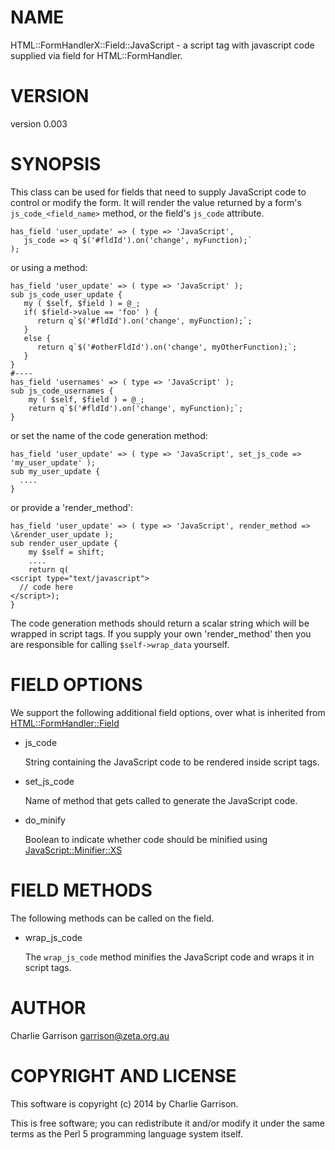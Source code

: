 # NAME

HTML::FormHandlerX::Field::JavaScript - a script tag with javascript code supplied via field for HTML::FormHandler.

# VERSION

version 0.003

# SYNOPSIS

This class can be used for fields that need to supply JavaScript code
to control or modify the form. It will render the value returned by a
form's `js_code_<field_name>` method, or the field's `js_code`
attribute.

    has_field 'user_update' => ( type => 'JavaScript',
       js_code => q`$('#fldId').on('change', myFunction);`
    );

or using a method:

    has_field 'user_update' => ( type => 'JavaScript' );
    sub js_code_user_update {
       my ( $self, $field ) = @_;
       if( $field->value == 'foo' ) {
          return q`$('#fldId').on('change', myFunction);`;
       }
       else {
          return q`$('#otherFldId').on('change', myOtherFunction);`;
       }
    }
    #----
    has_field 'usernames' => ( type => 'JavaScript' );
    sub js_code_usernames {
        my ( $self, $field ) = @_;
        return q`$('#fldId').on('change', myFunction);`;
    }

or set the name of the code generation method:

    has_field 'user_update' => ( type => 'JavaScript', set_js_code => 'my_user_update' );
    sub my_user_update {
      ....
    }

or provide a 'render\_method':

    has_field 'user_update' => ( type => 'JavaScript', render_method => \&render_user_update );
    sub render_user_update {
        my $self = shift;
        ....
        return q(
    <script type="text/javascript">
      // code here
    </script>);
    }

The code generation methods should return a scalar string which will be
wrapped in script tags. If you supply your own 'render\_method' then you
are responsible for calling `$self->wrap_data` yourself.

# FIELD OPTIONS

We support the following additional field options, over what is inherited from
[HTML::FormHandler::Field](https://metacpan.org/pod/HTML::FormHandler::Field)

- js\_code

    String containing the JavaScript code to be rendered inside script tags.

- set\_js\_code

    Name of method that gets called to generate the JavaScript code.

- do\_minify

    Boolean to indicate whether code should be minified using [JavaScript::Minifier::XS](https://metacpan.org/pod/JavaScript::Minifier::XS)

# FIELD METHODS

The following methods can be called on the field.

- wrap\_js\_code

    The `wrap_js_code` method minifies the JavaScript code and wraps it in script tags.

# AUTHOR

Charlie Garrison <garrison@zeta.org.au>

# COPYRIGHT AND LICENSE

This software is copyright (c) 2014 by Charlie Garrison.

This is free software; you can redistribute it and/or modify it under
the same terms as the Perl 5 programming language system itself.
